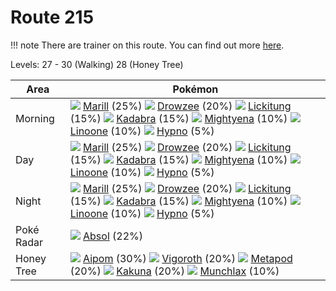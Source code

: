 # Route 215

!!! note
    There are trainer on this route. You can find out more [here](/trainer_changes/route_215/).

Levels: 27 - 30 (Walking) 28 (Honey Tree)

Area       | Pokémon
---        | ---
Morning    | ![][183]  [Marill] (25%) ![][096]  [Drowzee] (20%) ![][108]  [Lickitung] (15%)  ![][064]  [Kadabra] (15%) ![][262]  [Mightyena] (10%) ![][264]  [Linoone] (10%)  ![][097]  [Hypno] (5%)
Day        | ![][183]  [Marill] (25%) ![][096]  [Drowzee] (20%) ![][108]  [Lickitung] (15%)  ![][064]  [Kadabra] (15%) ![][262]  [Mightyena] (10%) ![][264]  [Linoone] (10%)  ![][097]  [Hypno] (5%)
Night      | ![][183]  [Marill] (25%) ![][096]  [Drowzee] (20%) ![][108]  [Lickitung] (15%)  ![][064]  [Kadabra] (15%) ![][262]  [Mightyena] (10%) ![][264]  [Linoone] (10%)  ![][097]  [Hypno] (5%)
Poké Radar | ![][359]  [Absol] (22%)
Honey Tree | ![][190]  [Aipom] (30%) ![][288]  [Vigoroth] (20%) ![][011]  [Metapod] (20%)  ![][014]  [Kakuna] (20%) ![][446]  [Munchlax] (10%)


[Metapod]: /pokemon_changes/011/
[Kakuna]: /pokemon_changes/014/
[Kadabra]: /pokemon_changes/064/
[Drowzee]: /pokemon_changes/096/
[Hypno]: /pokemon_changes/097/
[Lickitung]: /pokemon_changes/108/
[Marill]: /pokemon_changes/183/
[Aipom]: /pokemon_changes/190/
[Mightyena]: /pokemon_changes/262/
[Linoone]: /pokemon_changes/264/
[Vigoroth]: /pokemon_changes/288/
[Absol]: /pokemon_changes/359/
[Munchlax]: /pokemon_changes/446/
[011]: /img/pokemon/011.png
[014]: /img/pokemon/014.png
[064]: /img/pokemon/064.png
[096]: /img/pokemon/096.png
[097]: /img/pokemon/097.png
[108]: /img/pokemon/108.png
[183]: /img/pokemon/183.png
[190]: /img/pokemon/190.png
[262]: /img/pokemon/262.png
[264]: /img/pokemon/264.png
[288]: /img/pokemon/288.png
[359]: /img/pokemon/359.png
[446]: /img/pokemon/446.png
